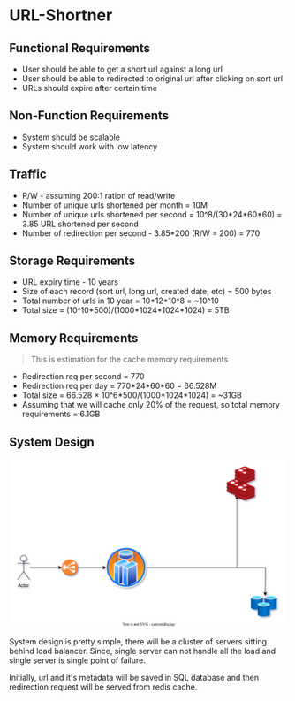 # URL-Shortner

## Functional Requirements 
- User should be able to get a short url against a long url 
- User should be able to redirected to original url after clicking on sort url
- URLs should expire after certain time

## Non-Function Requirements
- System should be scalable 
- System should work with low latency

## Traffic
- R/W - assuming 200:1 ration of read/write
- Number of unique urls shortened per month = 10M
- Number of unique urls shortened per second = 10^8/(30\*24\*60\*60) = 3.85 URL shortened per second
- Number of redirection per second - 3.85\*200 (R/W = 200) = 770

## Storage Requirements
- URL expiry time - 10 years 
- Size of each record (sort url, long url, created date, etc) = 500 bytes
- Total number of urls in 10 year = 10\*12\*10^8 = ~10^10
- Total size = (10^10\*500)/(1000\*1024\*1024\*1024) = 5TB

## Memory Requirements 
> This is estimation for the cache memory requirements 
> 

- Redirection req per second = 770
- Redirection req per day = 770\*24\*60\*60 = 66.528M
- Total size =  66.528 × 10^6\*500/(1000\*1024*1024) = ~31GB
- Assuming that we will cache only 20% of the request, so total memory requirements = 6.1GB

## System Design
![system-design-url](https://raw.githubusercontent.com/ats1999/URL-Shortner/main/url-shortner.drawio.svg)

System design is pretty simple, there will be a cluster of servers sitting behind load balancer. 
Since, single server can not handle all the load and single server is single point of failure. 

Initially, url and it's metadata will be saved in SQL database and then redirection request will be served from redis cache.
